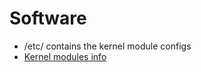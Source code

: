 Software
========

- /etc/ contains the kernel module configs
- [Kernel modules info](https://wiki.archlinux.org/index.php/kernel_modules)

